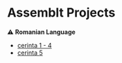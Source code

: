 # Assemblt Projects

:warning: **Romanian Language**

- [cerinta 1 - 4](<https://cs.unibuc.ro/~crusu/asc/Arhitectura%20Sistemelor%20de%20Calcul%20(ASC)%20-%20Tema%201%202021.pdf>)
- [cerinta 5](<https://cs.unibuc.ro/~crusu/asc/Arhitectura%20Sistemelor%20de%20Calcul%20(ASC)%20-%20Tema%202%202021.pdf>)
